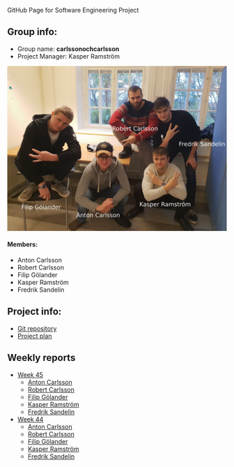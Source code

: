 GitHub Page for Software Engineering Project

## Group info:
* Group name: **carlssonochcarlsson**
* Project Manager: Kasper Ramström

![Alt text](carlssoncarlsson.jpg)

#### Members:
* Anton Carlsson
* Robert Carlsson
* Filip Gölander
* Kasper Ramström
* Fredrik Sandelin

## Project info:

* [Git repository](https://github.com/antoncarlsson/cloudnews)
* [Project plan](https://docs.google.com/document/d/1Hg0ZxK5_y_Vkw8W16Bfwu3eayNPo9ShCfFvujZslWZU/edit?usp=sharing)

## Weekly reports
* [Week 45](https://drive.google.com/open?id=1s2oyIfsjnRLJF8WMWJHDFEgXK8QokkV0f80aqxYrcw8)
    * [Anton Carlsson](https://drive.google.com/open?id=1q7QC4_cqmK66XP98DXlUSbuuX_inqMMOI0r8YVl7-to)
    * [Robert Carlsson](https://docs.google.com/document/d/1KRDGuwZyfnZYvnx85bLmMiB1fpqjkHuWEahjyt-ab3w/edit?usp=sharing)
    * [Filip Gölander](https://drive.google.com/open?id=1G3qz_xvya5pSoxl1OnxHgCDjYSRQkpekvMB1ypdWl_g)
    * [Kasper Ramström](https://drive.google.com/open?id=1Je0zjcLMkbMX8EAuzIcCUH8qjXNCXTDclIHTGDiSQV0)
    * [Fredrik Sandelin](https://drive.google.com/open?id=13hYMCEqhZKx0MHpXOMUcPqwkSU2QHfnJv49SaAR7yvU)
* [Week 44](https://docs.google.com/document/d/1skGAC9gxAYvZEPVlsxdhnuxb_1FhQdMr03YFA9smVxs/edit?usp=sharing)
    * [Anton Carlsson](https://docs.google.com/document/d/1Vnqr604Dfn1fW-_m4gXcxwcajYN-XFjxuhvaTu7gIO4/edit?usp=sharing)
    * [Robert Carlsson](https://drive.google.com/open?id=1p660S1DefozqPVQtrJ7VmWvZTj5jfOL2891X8jEjBS4)
    * [Filip Gölander](https://docs.google.com/document/d/1jEkdyT0Y8-AaY847dKwjpEqxHn3t_ZZQM-tnz8QEugE/edit?usp=sharing)
    * [Kasper Ramström](https://drive.google.com/open?id=1I00wYKiAG8dFExt_h2IMAmp1nwd83JYDZecBP0hD6zw)
    * [Fredrik Sandelin](https://drive.google.com/open?id=1f0yYnCIZ4jpfBlFNqPpHkK2voGxY6U_Qm8emgxA6mqo)